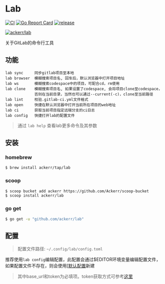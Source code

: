 # Lab

[![CI](https://github.com/Ackerr/lab/workflows/CI/badge.svg)](https://github.com/Ackerr/lab)
[![Go Report Card](https://goreportcard.com/badge/github.com/ackerr/lab)](https://goreportcard.com/report/github.com/ackerr/lab)
[![release](https://img.shields.io/github/v/release/ackerr/lab.svg)](https://github.com/ackerr/lab/releases)

[![ackerr/lab](https://res.cloudinary.com/marcomontalbano/image/upload/v1606925692/video_to_markdown/images/youtube--qqKW9SQqjF0-c05b58ac6eb4c4700831b2b3070cd403.jpg)](https://www.youtube.com/watch?v=qqKW9SQqjF0 "ackerr/lab")

关于GitLab的命令行工具

## 功能

```
lab sync     同步gitlab项目至本地
lab browser  模糊搜索项目名, 回车后，默认浏览器中打开项目地址
lab ws       模糊搜索codespace中的项目，可配合cd，rm使用
lab clone    模糊搜索项目名, 如果设置了codespace, 会将项目clone至codespace，
             否则在当前目录，当然也可以通过--current(-c)，clone至当前路径
lab lint     校验.gitlab-ci.yml文件格式
lab open     快捷在默认浏览器中打开当前所在项目的web地址
lab ci       获取当前项目指定远端分支的ci日志
lab config   快捷打开lab的配置文件
```

> 通过 `lab help` 查看lab更多命令及其参数

## 安装

### homebrew

```bash
$ brew install ackerr/tap/lab
```

### scoop

```bash
$ scoop bucket add ackerr https://github.com/Ackerr/scoop-bucket
$ scoop install ackerr/lab
```

### go get

```bash
$ go get -u "github.com/ackerr/lab"
```

## 配置

> 配置文件路径: `~/.config/lab/config.toml`

推荐使用`lab config`编辑配置，此配置会通过$EDITOR环境变量编辑配置文件，如果配置文件不存在，则会使用[[默认配置](https://github.com/Ackerr/lab/blob/master/README.md)新建

> 其中base_url和token为必填项。token获取方式可参考[这里](https://docs.gitlab.com/ee/user/profile/personal_access_tokens.html#creating-a-personal-access-token)
